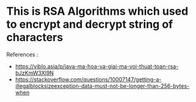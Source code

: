 # This is RSA Algorithms which used to encrypt and decrypt string of characters
References : 
- https://viblo.asia/p/java-ma-hoa-va-giai-ma-voi-thuat-toan-rsa-bJzKmW3Xl9N
- https://stackoverflow.com/questions/10007147/getting-a-illegalblocksizeexception-data-must-not-be-longer-than-256-bytes-when
